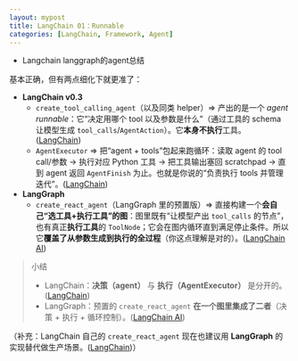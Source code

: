 ```yaml
---
layout: mypost
title: LangChain 01：Runnable
categories: [LangChain, Framework, Agent]
---
```



- Langchain langgraph的agent总结

基本正确，但有两点细化下就更准了：

- **LangChain v0.3**
    - `create_tool_calling_agent`（以及同类 helper）⇒ 产出的是一个 *agent runnable*：它“决定用哪个 tool 以及参数是什么”（通过工具的 schema 让模型生成 `tool_calls`/`AgentAction`）。它**本身不执行**工具。([LangChain](https://python.langchain.com/api_reference/langchain/agents/langchain.agents.tool_calling_agent.base.create_tool_calling_agent.html?utm_source=chatgpt.com))
    - `AgentExecutor` ⇒ 把“agent + tools”包起来跑循环：读取 agent 的 tool call/参数 → 执行对应 Python 工具 → 把工具输出塞回 scratchpad → 直到 agent 返回 `AgentFinish` 为止。也就是你说的“负责执行 tools 并管理迭代”。([LangChain](https://python.langchain.com/api_reference/langchain/agents/langchain.agents.agent.AgentExecutor.html?utm_source=chatgpt.com))
- **LangGraph**
    - `create_react_agent`（LangGraph 里的预置版）⇒ 直接构建一个**会自己“选工具+执行工具”的图**：图里既有“让模型产出 `tool_calls` 的节点”，也有真正**执行工具**的 `ToolNode`；它会在图内循环直到满足停止条件。所以它**覆盖了从参数生成到执行的全过程**（你这点理解是对的）。([LangChain AI](https://langchain-ai.github.io/langgraph/reference/agents/?utm_source=chatgpt.com))

> 小结
> 
> - LangChain：**决策（agent）** 与 **执行（AgentExecutor）** 是分开的。([LangChain](https://python.langchain.com/api_reference/langchain/agents/langchain.agents.tool_calling_agent.base.create_tool_calling_agent.html?utm_source=chatgpt.com))
> - LangGraph：预置的 `create_react_agent` **在一个图里集成了二者**（决策 + 执行 + 循环控制）。([LangChain AI](https://langchain-ai.github.io/langgraph/reference/agents/?utm_source=chatgpt.com))

（补充：LangChain 自己的 `create_react_agent` 现在也建议用 **LangGraph** 的实现替代做生产场景。([LangChain](https://python.langchain.com/api_reference/langchain/agents/langchain.agents.react.agent.create_react_agent.html?utm_source=chatgpt.com))）
